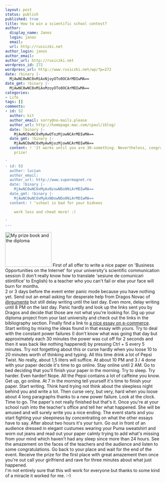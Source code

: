 ```yaml
---
layout: post
status: publish
published: true
title: How to win a scientific school contest?
author:
  display_name: Janos
  login: janos
  email: 
  url: http://rusiczki.net
author_login: janos
author_email: 
author_url: http://rusiczki.net
wordpress_id: 272
wordpress_url: http://www.rusiczki.net/wp/?p=272
date: !binary |-
  MjAwNC0wNC0xMiAxNjoyOTo0OCArMDIwMA==
date_gmt: !binary |-
  MjAwNC0wNC0xMiAxMzoyOTo0OCArMDIwMA==
categories:
- Life
tags: []
comments:
- id: 52
  author: kit
  author_email: sorry@no-mails.please
  author_url: http://homepage.mac.com/cpaul/iblog/
  date: !binary |-
    MjAwNC0wNC0xMyAwOTozMjowNCArMDIwMA==
  date_gmt: !binary |-
    MjAwNC0wNC0xMyAwNjozMjowNCArMDIwMA==
  content: ! 'It works until you are 30-something. Nevertheless, congrats for the
    prize!

'
- id: 53
  author: lucian
  author_email: 
  author_url: http://www.supermagnet.ro
  date: !binary |-
    MjAwNC0wNC0xMyAxNzowNDo0NiArMDIwMA==
  date_gmt: !binary |-
    MjAwNC0wNC0xMyAxNDowNDo0NiArMDIwMA==
  content: ! 'school is bad for your kidnees

    work less and cheat more! :)

'
---
```

<p><img alt="My prize book and the diploma" src="http://www.rusiczki.net/blog/blogpics/manager_contra_curentului_diploma.jpg" width="150" height="112" border="0" class="postimage" /> First of all offer to write a nice paper on 'Business Opportunities on the Internet' for your university's scientific communication session (I don't really know how to translate 'sesiune de comunicari stiintifice' to English) to a teacher who you can't fail or else your face will burn for months.<br />
2 or 3 days before the event enter panic mode because you have nothing yet. Send out an email asking for desperate help from Dragos Novac of <a href="http://www.argumente.ro">@rgumente</a> but still delay writing until the last day. Even more, delay writing until 8 PM on the last day. Panic hardly and look up the links sent you by Dragos and decide that those are not what you're looking for. Dig up your diploma project from your last university and check out the links in the bibliography section. Finally find a link to <a href="http://www.philosophe.com/commerce/ecommerce.html">a nice essay on e-commerce</a>. Start writing by mixing the ideas found in that essay with yours. Try to deal with the constant power failures (I don't know what was going that day but approximately each 30 minutes the power was cut off for 2 seconds and then it was back like nothing happened) by pressing Ctrl + S every 5 minutes. Try not forgetting about this or curse hardly when you loose 10 to 20 minutes worth of thinking and typing. All this time drink a lot of Pepsi Twist. No really, about 1,5 liters will suffice. At about 10 PM and 3 / 4 done with your paper decide it's time to go online. Stay online until 2 AM. Go to bed deciding that you'll finish your paper in the morning. Try to sleep. Try harder. Even harder! Nope. All the Pepsi contains a lot of caffeine you know. Get up, go online. At 7 in the morning tell yourself it's time to finish your paper. Start writing. Think hard trying not think about the sleepless night behind you and write a lot. Then curse very, but very, hard when you loose about 4 long paragraphs thanks to a new power failure. Look at the clock. Time to go. The paper's not really finished but that's it. Once you're at your school rush into the teacher's office and tell her what happened. She will be amused and will surely write you a nice ending. The event starts and you start fighting your sleepiness by concentrating on what the other essays have to say. After about two hours it's your turn. Go out in front of an audience dressed in elegant custumes wearing your Puma sweatshirt and worn out jeans and read out your paper calmly trying to add what's missing from your mind which haven't had any sleep since more than 24 hours. See the amazement on the faces of the teachers and the audience and listen to some congratulations. Go back to your place and wait for the end of the event. Receive the prize for the first place with great amazement then once you're out call your girlfriend and rave for three minutes about what just happened.<br />
I'm not entirely sure that this will work for everyone but thanks to some kind of a miracle it worked for me. :-)</p>
